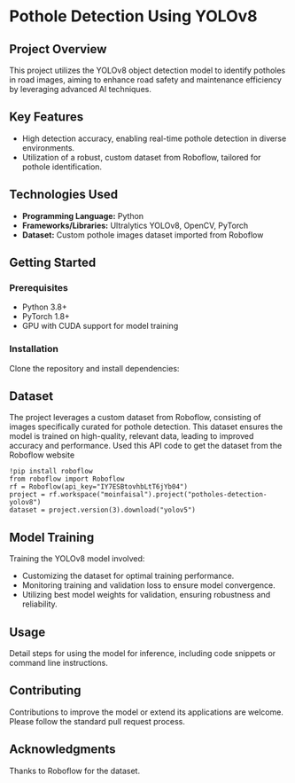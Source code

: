 # Pothole Detection Using YOLOv8

## Project Overview
This project utilizes the YOLOv8 object detection model to identify potholes in road images, aiming to enhance road safety and maintenance efficiency by leveraging advanced AI techniques.

## Key Features
- High detection accuracy, enabling real-time pothole detection in diverse environments.
- Utilization of a robust, custom dataset from Roboflow, tailored for pothole identification.

## Technologies Used
- **Programming Language:** Python
- **Frameworks/Libraries:** Ultralytics YOLOv8, OpenCV, PyTorch
- **Dataset:** Custom pothole images dataset imported from Roboflow

## Getting Started
### Prerequisites
- Python 3.8+
- PyTorch 1.8+
- GPU with CUDA support for model training

### Installation
Clone the repository and install dependencies:

## Dataset
The project leverages a custom dataset from Roboflow, consisting of images specifically curated for pothole detection. This dataset ensures the model is trained on high-quality, relevant data, leading to improved accuracy and performance. Used this API code to get the dataset from the Roboflow website

```
!pip install roboflow
from roboflow import Roboflow
rf = Roboflow(api_key="IY7ESBtovhbLtT6jYb04")
project = rf.workspace("moinfaisal").project("potholes-detection-yolov8")
dataset = project.version(3).download("yolov5")
```


## Model Training
Training the YOLOv8 model involved:
- Customizing the dataset for optimal training performance.
- Monitoring training and validation loss to ensure model convergence.
- Utilizing best model weights for validation, ensuring robustness and reliability.

## Usage
Detail steps for using the model for inference, including code snippets or command line instructions.

## Contributing
Contributions to improve the model or extend its applications are welcome. Please follow the standard pull request process.

## Acknowledgments
Thanks to Roboflow for the dataset.
